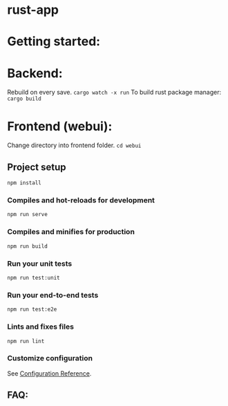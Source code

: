 # rust-app

# Getting started:

# Backend:

Rebuild on every save.
`cargo watch -x run`
To build rust package manager:
`cargo build`

# Frontend (webui):

Change directory into frontend folder.
`cd webui`

## Project setup

```
npm install
```

### Compiles and hot-reloads for development

```
npm run serve
```

### Compiles and minifies for production

```
npm run build
```

### Run your unit tests

```
npm run test:unit
```

### Run your end-to-end tests

```
npm run test:e2e
```

### Lints and fixes files

```
npm run lint
```

### Customize configuration

See [Configuration Reference](https://cli.vuejs.org/config/).

## FAQ:

